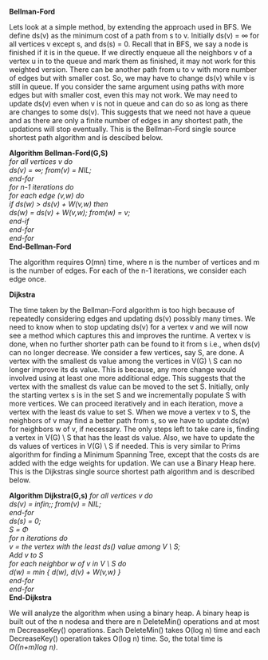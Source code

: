 **Bellman-Ford**  

Lets look at a simple method, by extending the approach used in BFS. We define ds(v) as the minimum cost of a path from s to v. Initially ds(v) = ∞ for all vertices v except s, and ds(s) = 0. Recall that in BFS, we say a node is finished if it is in the queue. If we directly enqueue all the neighbors v of a vertex u in to the queue and mark them as finished, it may not work for this weighted version. There can be another path from u to v with more number of edges but with smaller cost. So, we may have to change ds(v) while v is still in queue. If you consider the same argument using paths with more edges but with smaller cost, even this may not work. We may need to update ds(v) even when v is not in queue and can do so as long as there are changes to some ds(v). This suggests that we need not have a queue and as there are only a finite number of edges in any shortest path, the updations will stop eventually. This is the Bellman-Ford single source shortest path algorithm and is descibed below.  

**Algorithm Bellman-Ford(G,S)**  
*for all vertices v do  
ds(v) = ∞; from(v) = NIL;  
end-for  
for n-1 iterations do  
for each edge (v,w) do  
if ds(w) > ds(v) + W(v,w) then  
ds(w) = ds(v) + W(v,w); from(w) = v;  
end-if  
end-for  
end-for*  
**End-Bellman-Ford**  

The algorithm requires O(mn) time, where n is the number of vertices and m is the number of edges. For each of the n-1 iterations, we consider each edge once.  

**Dijkstra** 
 
The time taken by the Bellman-Ford algorithm is too high because of repeatedly considering edges and updating ds(v) possibly many times. We need to know when to stop updating ds(v) for a vertex v and we will now see a method which captures this and improves the runtime. A vertex v is done, when no further shorter path can be found to it from s i.e., when ds(v) can no longer decrease. We consider a few vertices, say S, are done. A vertex with the smallest ds value among the vertices in V(G) \ S can no longer improve its ds value. This is because, any more change would involved using at least one more additional edge. This suggests that the vertex with the smallest ds value can be moved to the set S. Initially, only the starting vertex s is in the set S and we incrementally populate S with more vertices. We can proceed iteratively and in each iteration, move a vertex with the least ds value to set S. When we move a vertex v to S, the neighbors of v may find a better path from s, so we have to update ds(w) for neighbors w of v, if necessary. The only steps left to take care is, finding a vertex in V(G) \ S that has the least ds value. Also, we have to update the ds values of vertices in V(G) \ S if needed. This is very similar to Prims algorithm for finding a Minimum Spanning Tree, except that the costs ds are added with the edge weights for updation. We can use a Binary Heap here. This is the Dijkstras single source shortest path algorithm and is described below.  

**Algorithm Dijkstra(G,s)**
*for all vertices v do  
ds(v) = infin;; from(v) = NIL;  
end-for  
ds(s) = 0;  
S = Φ  
for n iterations do  
v = the vertex with the least ds() value among V \ S;  
Add v to S  
for each neighbor w of v in V \ S do  
d(w) = min { d(w), d(v) + W(v,w) }  
end-for  
end-for*    
**End-Dijkstra**  

We will analyze the algorithm when using a binary heap. A binary heap is built out of the n nodesa and there are n DeleteMin() operations and at most m DecreaseKey() operations. Each DeleteMin() takes O(log n) time and each DecreaseKey() operation takes O(log n) time. So, the total time is *O((n+m)log n)*.

